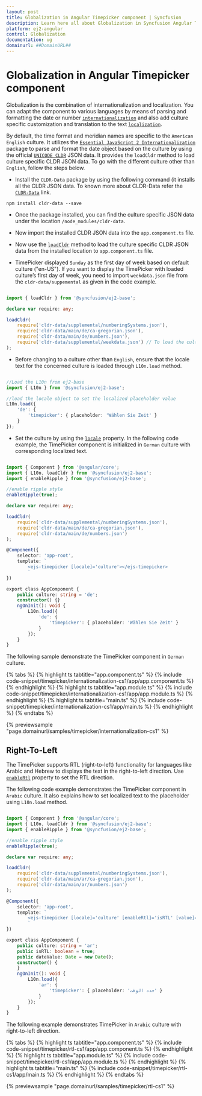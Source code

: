 ```yaml
---
layout: post
title: Globalization in Angular Timepicker component | Syncfusion
description: Learn here all about Globalization in Syncfusion Angular Timepicker component of Syncfusion Essential JS 2 and more.
platform: ej2-angular
control: Globalization 
documentation: ug
domainurl: ##DomainURL##
---
```


# Globalization in Angular Timepicker component

Globalization is the combination of internationalization and localization. You can adapt the component to various languages by means of parsing and formatting the date or number [`internationalization`](../common/Globalization/internationalization/) and also add culture specific customization and translation to the text [`localization`](../common/globalization/localization).

By default, the time format and meridian names are specific to the `American English` culture. It utilizes the [`Essential JavaScript 2 Internationalization`](../common/Globalization/internationalization/) package to parse and format the date object based on the culture by using the official [`UNICODE CLDR`](http://cldr.unicode.org/) JSON data. It provides the `loadCldr` method to load culture specific CLDR JSON data. To go with the different culture other than `English`, follow the steps below.

* Install the `CLDR-Data` package by using the following command (it installs all the CLDR JSON data.
To known more about CLDR-Data refer the [`CLDR-Data`](https://cldr.unicode.org/index/cldr-spec/cldr-json-bindings) link.

```
npm install cldr-data --save
```

* Once the package installed, you can find the culture specific JSON data under the location `/node_modules/cldr-data`.

* Now import the installed CLDR JSON data into the `app.component.ts` file.

* Now use the [`loadCldr`](http://ej2.syncfusion.com/documentation/base/internationalization#cldr-data-dependencies) method to load the culture specific CLDR JSON data from the installed location to `app.component.ts` file.

* TimePicker displayed `Sunday` as the first day of week based on default culture ("en-US"). If you want to display the TimePicker with loaded culture’s first day of week, you need to import `weekdata.json` file from the `cldr-data/suppemental` as given in the code example.

```typescript

import { loadCldr } from '@syncfusion/ej2-base';

declare var require: any;

loadCldr(
    require('cldr-data/supplemental/numberingSystems.json'),
    require('cldr-data/main/de/ca-gregorian.json'),
    require('cldr-data/main/de/numbers.json'),
    require('cldr-data/supplemental/weekdata.json') // To load the culture based first day of week
);

```

* Before changing to a culture other than `English`, ensure that the locale text for the concerned culture is loaded through `L10n.load` method.

```typescript

//Load the L10n from ej2-base
import { L10n } from '@syncfusion/ej2-base';

//load the locale object to set the localized placeholder value
L10n.load({
    'de': {
        'timepicker': { placeholder: 'Wählen Sie Zeit' }
    }
});

 ```

* Set the culture by using the [`locale`](https://ej2.syncfusion.com/angular/documentation/api/timepicker#locale) property. In the following code example, the TimePicker component is initialized in `German` culture with corresponding localized text.

```typescript

import { Component } from '@angular/core';
import { L10n, loadCldr } from '@syncfusion/ej2-base';
import { enableRipple } from '@syncfusion/ej2-base';

//enable ripple style
enableRipple(true);

declare var require: any;

loadCldr(
    require('cldr-data/supplemental/numberingSystems.json'),
    require('cldr-data/main/de/ca-gregorian.json'),
    require('cldr-data/main/de/numbers.json')
);

@Component({
    selector: 'app-root',
    template: `
        <ejs-timepicker [locale]='culture'></ejs-timepicker>
        `
})

export class AppComponent {
    public culture: string = 'de';
    constructor() {}
    ngOnInit(): void {
        L10n.load({
            'de': {
                'timepicker': { placeholder: 'Wählen Sie Zeit' }
            }
        });
    }
}

```

The following sample demonstrate the TimePicker component in `German` culture.

{% tabs %}
{% highlight ts tabtitle="app.component.ts" %}
{% include code-snippet/timepicker/internationalization-cs1/app/app.component.ts %}
{% endhighlight %}
{% highlight ts tabtitle="app.module.ts" %}
{% include code-snippet/timepicker/internationalization-cs1/app/app.module.ts %}
{% endhighlight %}
{% highlight ts tabtitle="main.ts" %}
{% include code-snippet/timepicker/internationalization-cs1/app/main.ts %}
{% endhighlight %}
{% endtabs %}
  
{% previewsample "page.domainurl/samples/timepicker/internationalization-cs1" %}

## Right-To-Left

The TimePicker supports RTL (right-to-left) functionality for languages like Arabic and Hebrew to displays the text in the right-to-left direction. Use [`enableRtl`](https://ej2.syncfusion.com/angular/documentation/api/timepicker#enablertl) property to set the RTL direction.

The following code example demonstrates the TimePicker component in `Arabic` culture. It also explains how to set localized text to the placeholder using `L10n.load` method.

```typescript

import { Component } from '@angular/core';
import { L10n, loadCldr } from '@syncfusion/ej2-base';
import { enableRipple } from '@syncfusion/ej2-base';

//enable ripple style
enableRipple(true);

declare var require: any;

loadCldr(
    require('cldr-data/supplemental/numberingSystems.json'),
    require('cldr-data/main/ar/ca-gregorian.json'),
    require('cldr-data/main/ar/numbers.json')
);

@Component({
    selector: 'app-root',
    template: `
        <ejs-timepicker [locale]='culture' [enableRtl]='isRTL' [value]='dateValue'></ejs-timepicker>
        `
})

export class AppComponent {
    public culture: string = 'ar';
    public isRTL: boolean = true;
    public dateValue: Date = new Date();
    constructor() {
    }
    ngOnInit(): void {
        L10n.load({
            'ar': {
                'timepicker': { placeholder: 'حدد الوقت' }
            }
        });
    }
}

```

The following example demonstrates TimePicker in `Arabic` culture with right-to-left direction.

{% tabs %}
{% highlight ts tabtitle="app.component.ts" %}
{% include code-snippet/timepicker/rtl-cs1/app/app.component.ts %}
{% endhighlight %}
{% highlight ts tabtitle="app.module.ts" %}
{% include code-snippet/timepicker/rtl-cs1/app/app.module.ts %}
{% endhighlight %}
{% highlight ts tabtitle="main.ts" %}
{% include code-snippet/timepicker/rtl-cs1/app/main.ts %}
{% endhighlight %}
{% endtabs %}
  
{% previewsample "page.domainurl/samples/timepicker/rtl-cs1" %}